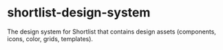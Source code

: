 # shortlist-design-system

The design system for Shortlist that contains design assets (components, icons, color, grids, templates). 
